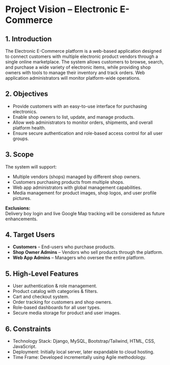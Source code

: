 # Project Vision – Electronic E-Commerce

## 1. Introduction
The Electronic E-Commerce platform is a web-based application designed to connect customers with multiple electronic product vendors through a single online marketplace. The system allows customers to browse, search, and purchase a wide variety of electronic items, while providing shop owners with tools to manage their inventory and track orders. Web application administrators will monitor platform-wide operations.

## 2. Objectives
- Provide customers with an easy-to-use interface for purchasing electronics.
- Enable shop owners to list, update, and manage products.
- Allow web administrators to monitor orders, shipments, and overall platform health.
- Ensure secure authentication and role-based access control for all user groups.

## 3. Scope
The system will support:
- Multiple vendors (shops) managed by different shop owners.
- Customers purchasing products from multiple shops.
- Web app administrators with global management capabilities.
- Media management for product images, shop logos, and user profile pictures.

**Exclusions:**  
Delivery boy login and live Google Map tracking will be considered as future enhancements.

## 4. Target Users
- **Customers** – End-users who purchase products.
- **Shop Owner Admins** – Vendors who sell products through the platform.
- **Web App Admins** – Managers who oversee the entire platform.

## 5. High-Level Features
- User authentication & role management.
- Product catalog with categories & filters.
- Cart and checkout system.
- Order tracking for customers and shop owners.
- Role-based dashboards for all user types.
- Secure media storage for product and user images.

## 6. Constraints
- Technology Stack: Django, MySQL, Bootstrap/Tailwind, HTML, CSS, JavaScript.
- Deployment: Initially local server, later expandable to cloud hosting.
- Time Frame: Developed incrementally using Agile methodology.

